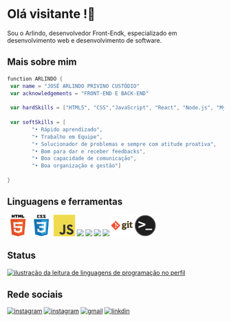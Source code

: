# Olá visitante !👋

Sou o Arlindo, desenvolvedor Front-Endk, especializado em desenvolvimento web e desenvolvimento de software.

## Mais sobre mim

```kotlin
function ARLINDO {
 var name = "JOSÉ ARLINDO PRIVINO CUSTÓDIO"
 var acknowledgements = "FRONT-END E BACK-END"

 var hardSkills = ["HTML5", "CSS","JavaScript", "React", "Node.js", "MySQLServer", "C#", "Git & GitHub"]

 var softSkills = [
        "• Rápido aprendizado",
        "• Trabalho em Equipe",
        "• Solucionador de problemas e sempre com atitude proativa",
        "• Bom para dar e receber feedbacks",
        "• Boa capacidade de comunicação",
        "• Boa organização e gestão"]

}
```

## Linguagens e ferramentas

<code><img
    height="50"
    src="https://raw.githubusercontent.com/github/explore/80688e429a7d4ef2fca1e82350fe8e3517d3494d/topics/html/html.png"
    alt="Logo HTML"/></code>
<code><img
    height="50"
    src="https://raw.githubusercontent.com/github/explore/80688e429a7d4ef2fca1e82350fe8e3517d3494d/topics/css/css.png"
    alt="Logo CSS"/></code>
<code><img
    height="50"
    src="https://raw.githubusercontent.com/github/explore/80688e429a7d4ef2fca1e82350fe8e3517d3494d/topics/javascript/javascript.png"
    alt="Logo javascript"/></code>
<code><img
    height="50"
    src="https://th.bing.com/th/id/R.f81a6f373c244b1f70f4b7402b5ab372?rik=rbXh4ieLuKt%2bmA&riu=http%3a%2f%2flogos-download.com%2fwp-content%2fuploads%2f2016%2f09%2fReact_logo_logotype_emblem.png&ehk=QhGOkKcUKCU7FBQgHOajOiJqJBACUTD2Ni6LsfqzCEA%3d&risl=&pid=ImgRaw&r=0"/></code>
<code><img
    height="50"
    src="https://www.freeiconspng.com/uploads/sql-database-icon-png-17.png"/></code>
<code><img
    height="50"
    src="https://logodix.com/logo/1764875.png"/></code>
<code><img
    height="50"
    src="https://freefilehippo.com/wp-content/uploads/2020/04/github-desktop-Picture.png"/></code>
<code><img
    height="50"
    src="https://raw.githubusercontent.com/github/explore/80688e429a7d4ef2fca1e82350fe8e3517d3494d/topics/git/git.png"
    alt="Logo git"/></code>
<code><img
    height="50"
    src="https://raw.githubusercontent.com/github/explore/80688e429a7d4ef2fca1e82350fe8e3517d3494d/topics/terminal/terminal.png"
    alt="Logo terminal"/></code>

## Status

<a href="https://github.com/Gurupreet" title="ilustração do mapeamento de linguagens">
  <img align="center" src="https://github-readme-stats.vercel.app/api/top-langs/?username=arlindopc110&theme=dracula&hide_langs_below=1" alt="ilustração da leitura de linguagens de programação no perfil"/>
</a>


## Rede sociais

[![instagram](https://img.shields.io/badge/website-000000?style=for-the-badge&logo=About.me&logoColor=white
)](https://portfolio-tau-flame-32.vercel.app/)
[![instagram](https://img.shields.io/badge/Instagram-E4405F?style=for-the-badge&logo=instagram&logoColor=white)](https://www.instagram.com/arlyndoar11/)
[![gmail](https://img.shields.io/badge/Gmail-D14836?style=for-the-badge&logo=gmail&logoColor=white)](https://](https://mail.google.com/mail/u/0/#inbox/))
[![linkdin](https://img.shields.io/badge/LinkedIn-0077B5?style=for-the-badge&logo=linkedin&logoColor=white)](https://www.linkedin.com/in/arlindo-custodio-65228a207/)



